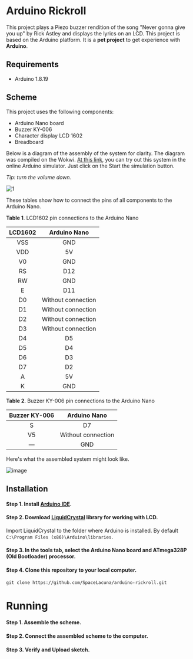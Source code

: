 # Arduino Rickroll
This project plays a Piezo buzzer rendition of the song "Never gonna give you up" by Rick Astley and displays the lyrics on an LCD. This project is based on the Arduino platform. It is a **pet project** to get experience with **Arduino**.
## Requirements
* Arduino 1.8.19
## Scheme
This project uses the following components:
* Arduino Nano board
* Buzzer KY-006
* Character display LCD 1602
* Breadboard

Below is a diagram of the assembly of the system for clarity. The diagram was compiled on the Wokwi. [At this link](https://wokwi.com/projects/328185995083121236), you can try out this system in the online Arduino simulator. Just click on the Start the simulation button.

_Tip: turn the volume down._

![1](https://user-images.githubusercontent.com/115897935/196052300-061c7ecb-5135-496b-a064-f73c021659cb.png)

These tables show how to connect the pins of all components to the Arduino Nano.

**Table 1**. LCD1602 pin connections to the Arduino Nano

|  LCD1602      |  Arduino Nano        |
| :-----------: | :------------------: |
|  VSS          |  GND                 |
|  VDD          |  5V                  |
|  V0           |  GND                 |
|  RS           |  D12                 |
|  RW           |  GND                 |
|  E            |  D11                 |
|  D0           |  Without connection  |
|  D1           |  Without connection  |
|  D2           |  Without connection  |
|  D3           |  Without connection  |
|  D4           |  D5                  |
|  D5           |  D4                  |
|  D6           |  D3                  |
|  D7           |  D2                  |
|  A            |  5V                  |
|  K            |  GND                 |

**Table 2**. Buzzer KY-006 pin connections to the Arduino Nano

|  Buzzer KY-006  |  Arduino Nano        |
| :-------------: | :------------------: |
|  S              |  D7                  |
|  V5             |  Without connection  |
|  —              |  GND                 |

Here's what the assembled system might look like.

![image](https://user-images.githubusercontent.com/115897935/196058621-0cb5b744-8efc-4ea5-a8a0-5118dd215c54.png)

## Installation
#### Step 1. Install [Arduino IDE](https://www.arduino.cc/en/software).
#### Step 2. Download [LiquidCrystal](https://github.com/arduino-libraries/LiquidCrystal) library for working with LCD.
Import LiquidCrystal to the folder where Arduino is installed. By default `C:\Program Files (x86)\Arduino\libraries`.
#### Step 3. In the tools tab, select the Arduino Nano board and ATmega328P (Old Bootloader) processor.
#### Step 4. Clone this repository to your local computer.
```
git clone https://github.com/SpaceLacuna/arduino-rickroll.git
```
# Running
#### Step 1. Assemble the scheme.
#### Step 2. Connect the assembled scheme to the computer.
#### Step 3. Verify and Upload sketch.

